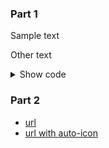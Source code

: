 ### Part 1

Sample text

Other text

<details>
<summary>Show code</summary>

```kotlin
fun some_code() {
    
}
```

</details>


### Part 2

- [url](https://www.google.com/)
- [url with auto-icon](https://github.com/)
